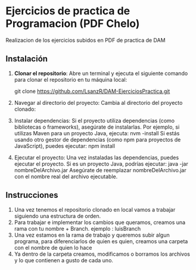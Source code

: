 # Ejercicios de practica de Programacion (PDF Chelo)

Realizacion de los ejercicios subidos en PDF de practica de DAM

## Instalación

1. **Clonar el repositorio**:
   Abre un terminal y ejecuta el siguiente comando para clonar el repositorio en tu máquina local:

   git clone https://github.com/LsanzR/DAM-EjerciciosPractica.git
2. Navegar al directorio del proyecto: Cambia al directorio del proyecto clonado:
3. Instalar dependencias: Si el proyecto utiliza dependencias (como bibliotecas o frameworks), asegúrate de instalarlas. Por ejemplo, si utilizas Maven para un proyecto Java, ejecuta:
    nvm -install
Si estás usando otro gestor de dependencias (como npm para proyectos de JavaScript), puedes ejecutar:
    npm install

4. Ejecutar el proyecto: Una vez instaladas las dependencias, puedes ejecutar el proyecto. Si es un proyecto Java, podrías ejecutar:
    java -jar nombreDelArchivo.jar
    Asegúrate de reemplazar nombreDelArchivo.jar con el nombre real del archivo ejecutable.

## Instrucciones
1. Una vez tenemos el repositorio clonado en local vamos a trabajar siguiendo una estructura de orden.
2. Para trabajar e implementar los cambios que queramos, creamos una rama con tu nombre + Branch. ejemplo : luisBranch
3. Una vez estamos en la rama de trabajo y queremos subir algun programa, para diferenciarlos de quien es quien, creamos una carpeta con el nombre de quien lo hace
4. Ya dentro de la carpeta creamos, modificamos o borramos los archivos y lo que contienen a gusto de cada uno.
